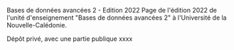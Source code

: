 Bases de données avancées 2 - Edition 2022
Page de l'édition 2022 de l'unité d'enseignement "Bases de données avancées 2" à l'Université de la Nouvelle-Calédonie.
<p>
Dépôt privé, avec une partie publique xxxx
</p>
